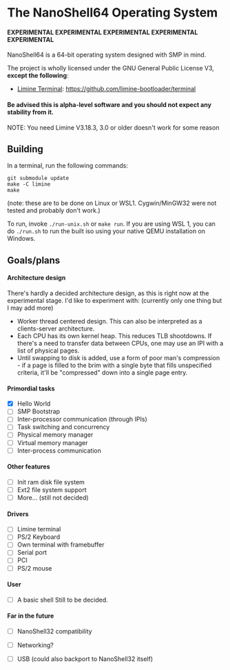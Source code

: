 # The NanoShell64 Operating System

#### EXPERIMENTAL EXPERIMENTAL EXPERIMENTAL EXPERIMENTAL EXPERIMENTAL

NanoShell64 is a 64-bit operating system designed with SMP in mind.

The project is wholly licensed under the GNU General Public License V3, **except the following**:
- [Limine Terminal](source/LimineTerm): https://github.com/limine-bootloader/terminal

#### Be advised this is alpha-level software and you should not expect any stability from it.

NOTE: You need Limine V3.18.3, 3.0 or older doesn't work for some reason

## Building
In a terminal, run the following commands:
```
git submodule update
make -C limine
make
```
(note: these are to be done on Linux or WSL1. Cygwin/MinGW32 were not tested and probably don't work.)

To run, invoke `./run-unix.sh` or `make run`. If you are using WSL 1, you can do `./run.sh`
to run the built iso using your native QEMU installation on Windows.

## Goals/plans

#### Architecture design
There's hardly a decided architecture design, as this is right now at the experimental stage.
I'd like to experiment with: (currently only one thing but I may add more)
* Worker thread centered design. This can also be interpreted as a clients-server architecture.
* Each CPU has its own kernel heap. This reduces TLB shootdowns. If there's a need to transfer
  data between CPUs, one may use an IPI with a list of physical pages.
* Until swapping to disk is added, use a form of poor man's compression - if a page is filled
  to the brim with a single byte that fills unspecified criteria, it'll be "compressed" down
  into a single page entry.

#### Primordial tasks
* [x] Hello World
* [ ] SMP Bootstrap
* [ ] Inter-processor communication (through IPIs)
* [ ] Task switching and concurrency
* [ ] Physical memory manager
* [ ] Virtual memory manager
* [ ] Inter-process communication

#### Other features
* [ ] Init ram disk file system
* [ ] Ext2 file system support
* [ ] More... (still not decided)

#### Drivers
* [ ] Limine terminal
* [ ] PS/2 Keyboard
* [ ] Own terminal with framebuffer
* [ ] Serial port
* [ ] PCI
* [ ] PS/2 mouse

#### User
* [ ] A basic shell
Still to be decided.

#### Far in the future
* [ ] NanoShell32 compatibility
* [ ] Networking?
* [ ] USB (could also backport to NanoShell32 itself)

